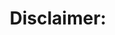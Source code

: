 ---
ee_id_thing: na
site: na
type: na
inv_num: 2020-011
add_credit:
url: 2020-011
title: 'Disclaimer: '
year: '2019'
display_year: '2019'
medium: Single-channel screen recording of a live bot performance on Instagram, November
  26, 2019.
dims: Variable
pitch: Screen recording of an instagram bot liking every post on a single profile
  - conocophillips
ps:
live_url:
youtube:
related_code:
imgs: disclaimer-2020-011-web-ih--bdnA.jpg
subheading:
download:
commission:
related:
layout: things-i-made
---